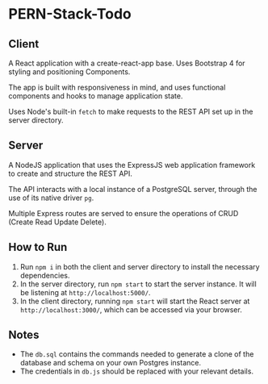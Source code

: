 # PERN-Stack-Todo

## Client

A React application with a create-react-app base. Uses Bootstrap 4 for styling and positioning Components.

The app is built with responsiveness in mind, and uses functional components and hooks to manage application state.

Uses Node's built-in `fetch` to make requests to the REST API set up in the server directory.

## Server

A NodeJS application that uses the ExpressJS web application framework to create and structure the REST API.

The API interacts with a local instance of a PostgreSQL server, through the use of its native driver `pg`.

Multiple Express routes are served to ensure the operations of CRUD (Create Read Update Delete).

## How to Run

1. Run `npm i` in both the client and server directory to install the necessary dependencies.
2. In the server directory, run `npm start` to start the server instance. It will be listening at `http://localhost:5000/`.
3. In the client directory, running `npm start` will start the React server at `http://localhost:3000/`, which can be accessed via your browser.

## Notes

- The `db.sql` contains the commands needed to generate a clone of the database and schema on your own Postgres instance.
- The credentials in `db.js` should be replaced with your relevant details.
